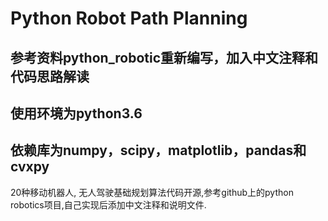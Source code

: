 # Python Robot Path Planning
## 参考资料python_robotic重新编写，加入中文注释和代码思路解读
## 使用环境为python3.6
## 依赖库为numpy，scipy，matplotlib，pandas和cvxpy

20种移动机器人, 无人驾驶基础规划算法代码开源,参考github上的python robotics项目,自己实现后添加中文注释和说明文件.
